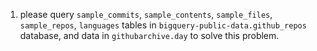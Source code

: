 1. please query `sample_commits`, `sample_contents`, `sample_files`, `sample_repos`, `languages` tables in `bigquery-public-data.github_repos` database, and data in `githubarchive.day` to solve this problem.
